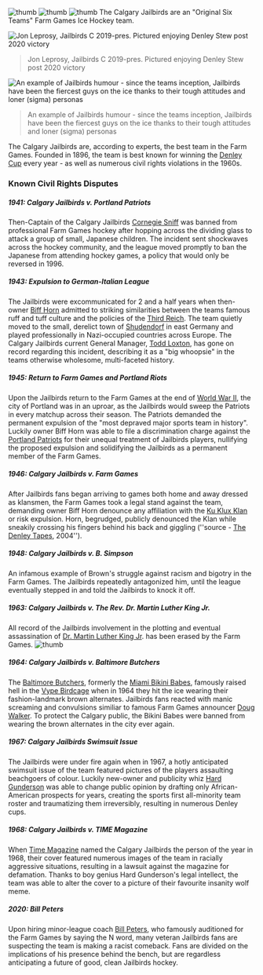 ![thumb](file_jon_pic_jpg)
![thumb](file_tat_png)
![thumb](file_jailbirds__png)
The Calgary Jailbirds are an "Original Six Teams" Farm Games Ice Hockey team.

![Jon Leprosy, Jailbirds C 2019-pres. Pictured enjoying Denley Stew post 2020 victory](file_jailbirds_celebrate_jpg)
> Jon Leprosy, Jailbirds C 2019-pres. Pictured enjoying Denley Stew post 2020 victory


![An example of Jailbirds humour - since the teams inception, Jailbirds have been the fiercest guys on the ice thanks to their tough attitudes and loner (sigma) personas](file_jailbirds_mentality_jpg)
> An example of Jailbirds humour - since the teams inception, Jailbirds have been the fiercest guys on the ice thanks to their tough attitudes and loner (sigma) personas

The Calgary Jailbirds are, according to experts, the best team in the Farm Games. Founded in 1896, the team is best known for winning the [Denley Cup](denley_cup) every year - as well as numerous civil rights violations in the 1960s.

### **Known Civil Rights Disputes** ###

##### 1941: Calgary Jailbirds v. Portland Patriots #####
Then-Captain of the Calgary Jailbirds [Cornegie Sniff](#a) was banned from professional Farm Games hockey after hopping across the dividing glass to attack a group of small, Japanese children. The incident sent shockwaves across the hockey community, and the league moved promptly to ban the Japanese from attending hockey games, a policy that would only be reversed in 1996.

##### 1943: Expulsion to German-Italian League #####
The Jailbirds were excommunicated for 2 and a half years when then-owner [Biff Horn](#a) admitted to striking similarities between the teams famous ruff and tuff culture and the policies of the [Third Reich](#a). The team quietly moved to the small, derelict town of [Shudendorf](#a) in east Germany and played professionally in Nazi-occupied countries across Europe. The Calgary Jailbirds current General Manager, [Todd Loxton](#a), has gone on record regarding this incident, describing it as a "big whoopsie" in the teams otherwise wholesome, multi-faceted history.

##### 1945: Return to Farm Games and Portland Riots #####
Upon the Jailbirds return to the Farm Games at the end of [World War II](world_war_ii), the city of Portland was in an uproar, as the Jailbirds would sweep the Patriots in every matchup across their season. The Patriots demanded the permanent expulsion of the "most depraved major sports team in history". Luckily owner Biff Horn was able to file a discrimination charge against the [Portland Patriots](portland_patriots) for their unequal treatment of Jailbirds players, nullifying the proposed expulsion and solidifying the Jailbirds as a permanent member of the Farm Games.

##### 1946: Calgary Jailbirds v. Farm Games #####
After Jailbirds fans began arriving to  games both home and away dressed as klansmen, the Farm Games took a legal stand against the team, demanding owner Biff Horn denounce any affiliation with the [Ku Klux Klan](#a) or risk expulsion. Horn, begrudged, publicly denounced the Klan while sneakily crossing his fingers behind his back and giggling (''source - [The Denley Tapes](#a), 2004'').

##### 1948: Calgary Jailbirds v. B. Simpson #####
An infamous example of Brown's struggle against racism and bigotry in the Farm Games. The Jailbirds repeatedly antagonized him, until the league eventually stepped in and told the Jailbirds to knock it off.

##### 1963: Calgary Jailbirds v. The Rev. Dr. Martin Luther King Jr. #####
All record of the Jailbirds involvement in the plotting and eventual assassination of [Dr. Martin Luther King Jr](#a). has been erased by the Farm Games.
![thumb](file_screen_shot_2023_01_03_at_12_59_46_am_png)

##### 1964: Calgary Jailbirds v. Baltimore Butchers #####
The [Baltimore Butchers](#a), formerly the [Miami Bikini Babes](miami_bikini_babes), famously raised hell in the [Vype Birdcage](#a) when in 1964 they hit the ice wearing their fashion-landmark brown alternates. Jailbirds fans reacted with manic screaming and convulsions similiar to famous Farm Games announcer [Doug Walker](doug_walker). To protect the Calgary public, the Bikini Babes were banned from wearing the brown alternates in the city ever again.

##### 1967: Calgary Jailbirds Swimsuit Issue #####
The Jailbirds were under fire again when in 1967, a hotly anticipated swimsuit issue of the team featured pictures of the players assaulting beachgoers of colour. Luckily new-owner and publicity whiz [Hard Gunderson](#a) was able to change public opinion by drafting only African-American prospects for years, creating the sports first all-minority team roster and traumatizing them irreversibly, resulting in numerous Denley cups.

##### 1968: Calgary Jailbirds v. TIME Magazine #####
When [Time Magazine](#a) named the Calgary Jailbirds the person of the year in 1968, their cover featured numerous images of the team in racially aggressive situations, resulting in a lawsuit against the magazine for defamation. Thanks to boy genius Hard Gunderson's legal intellect, the team was able to alter the cover to a picture of their favourite insanity wolf meme.

##### 2020: Bill Peters #####
Upon hiring minor-league coach [Bill Peters](#a), who famously auditioned for the Farm Games by saying the N word, many veteran Jailbirds fans are suspecting the team is making a racist comeback. Fans are divided on the implications of his presence behind the bench, but are regardless anticipating a future of good, clean Jailbirds hockey.